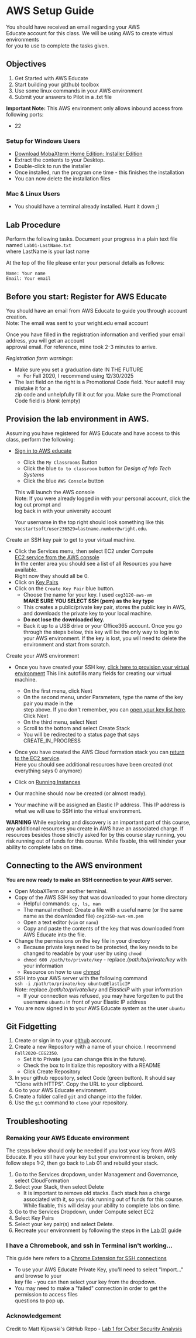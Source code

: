# AWS Setup Guide
You should have received an email regarding your AWS  
Educate account for this class.  We will be using AWS to create virtual environments  
for you to use to complete the tasks given.

## Objectives
1. Get Started with AWS Educate
2. Start building your git(hub) toolbox
3. Use some linux commands in your AWS environment
5. Submit your answers to Pilot in a .txt file

**Important Note:**  This AWS environment only allows inbound access from following ports:
* 22

### Setup for Windows Users
* [Download MobaXterm Home Edition: Installer Edition](https://download.mobatek.net/2032020060430358/MobaXterm_Installer_v20.3.zip)
* Extract the contents to your Desktop.
* Double-click to run the installer
* Once installed, run the program one time - this finishes the installation
* You can now delete the installation files

### Mac & Linux Users
* You should have a terminal already installed.  Hunt it down ;)

## Lab Procedure
Perform the following tasks.  Document your progress in a plain text file named `Lab01-LastName.txt`  
where LastName is your last name

At the top of the file please enter your personal details as follows:
```
Name: Your name
Email: Your email

```

## Before you start: Register for AWS Educate
You should have an email from AWS Educate to guide you through account creation.  
Note: The email was sent to your wright.edu email account

Once you have filled in the registration information and verified your email address, you will get an account  
approval email.  For reference, mine took 2-3 minutes to arrive.

*Registration form warnings*:
* Make sure you set a graduation date IN THE FUTURE
  * For Fall 2020, I recommend using 12/30/2025
* The last field on the right is a Promotional Code field.  Your autofill may mistake it for a  
  zip code and unhelpfully fill it out for you.  Make sure the Promotional Code field is *blank* (empty)

## Provision the lab environment in AWS.  
Assuming you have registered for AWS Educate and have access to this class, perform the following:

* [Sign in to AWS educate](https://www.awseducate.com/signin/SiteLogin)
  * Click the `My Classrooms` Button
  * Click the blue `Go to classroom` button for *Design of Info Tech Systems*
  * Click the blue `AWS Console` button  
  
  This will launch the AWS console  
  Note: If you were already logged in with your personal account, click the log out prompt and  
  log back in with your university account
  
  Your username in the top right should look something like this  
  `vocstartsoft/user236529=lastname.number@wright.edu`.

Create an SSH key pair to get to your virtual machine.

* Click the Services menu, then select EC2 under Compute  
  [EC2 service from the AWS console](https://console.aws.amazon.com/ec2/v2/home?region=us-east-1#Home:)  
  In the center area you should see a list of all Resources you have available.  
  Right now they should all be 0.
* Click on [Key Pairs](https://console.aws.amazon.com/ec2/v2/home?region=us-east-1#KeyPairs:sort=keyName) 
* Click on the `Create Key Pair` blue button.  
  * Choose the name for your key.  I used `ceg3120-aws-vm`  
  **MAKE SURE YOU SELECT SSH (pem) as the key type**
  * This creates a public/private key pair, stores the public key in AWS, and downloads the private key to your local machine.
  * **Do not lose the downloaded key.**  
  * Back it up to a USB drive or your Office365 account.  Once you go through the steps below, this key will be the only way to log in to your AWS environment.  If the key is lost, you will need to delete the environment and start from scratch.

Create your AWS environment

* Once you have created your SSH key, [click here to provision your virtual environment](https://console.aws.amazon.com/cloudformation/home?region=us-east-1#/stacks/new?stackName=CEG-2350&templateURL=https:%2F%2Fwsu-cecs-cf-templates.s3.us-east-2.amazonaws.com%2Fceg2350.yml)
  This link autofills many fields for creating our virtual machine.
  * On the first menu, click Next
  * On the second menu, under Parameters, type the name of the key pair you made in the  
  step above.  If you don't remember, you can [open your key list here](https://console.aws.amazon.com/ec2/v2/home?region=us-east-1#KeyPairs:sort=keyName).  Click Next
  * On the third menu, select Next
  * Scroll to the bottom and select Create Stack
  * You will be redirected to a status page that says CREATE_IN_PROGRESS

* Once you have created the AWS Cloud formation stack you can [return to the EC2 service](https://console.aws.amazon.com/ec2/v2/home?region=us-east-1#Home:).  
  Here you should see additional resources have been created (not everything says 0 anymore) 
* Click on [Running Instances](https://console.aws.amazon.com/ec2/v2/home?region=us-east-1#Instances:sort=instanceState)
* Our machine should now be created (or almost ready).
* Your machine will be assigned an Elastic IP address.  This IP address is what we will use to SSH into the
  virtual environment.

**WARNING**
While exploring and discovery is an important part of this course, any additional resources you create in AWS have an associated charge.  If resources besides those strictly asked for by this course stay running, you risk running out of funds for this course.  While fixable, this will hinder your ability to complete labs on time.

## Connecting to the AWS environment
**You are now ready to make an SSH connection to your AWS server.**  
* Open MobaXTerm or another terminal.
* Copy of the AWS SSH key that was downloaded to your home directory
  * Helpful commands: `cp, ls, man`
  * The manual method: Create a file with a useful name (or the same name as the downloaded file) `ceg2350-aws-vm.pem`
  * Open a text editor (`vim` or `nano`)
  * Copy and paste the contents of the key that was downloaded from AWS Educate into the file.  
* Change the permissions on the key file in your directory
  * Because private keys need to be protected, the key needs to be changed to readable by your user by using `chmod`
  * `chmod 600 /path/to/private/key` - replace */path/to/private/key* with your information
  * Resource on how to use [chmod](https://www.howtogeek.com/437958/how-to-use-the-chmod-command-on-linux/)
* SSH into your AWS server with the following command  
    `ssh -i /path/to/private/key ubuntu@ElasticIP`  
    Note: replace */path/to/private/key* and *ElasticIP* with your information
  * If your connection was refused, you may have forgotten to put the username `ubuntu` in front of your Elastic IP address
* You are now signed in to your AWS Educate system as the user `ubuntu`

## Git Fidgetting
1. Create or sign in to your [github](https://github.com/) account.
2. Create a new Repository with a name of your choice.  I recommend `Fall2020-CEG2350`. 
    * Set it to Private (you can change this in the future).  
    * Check the box to Initialize this repository  with a README
    * Click Create Repository
3. In your github repository, select Code (green button).  It should say "Clone with HTTPS".  Copy the URL to your clipboard.
4. Go to your AWS Educate environment.
5. Create a folder called `git` and change into the folder.
6. Use the `git` command to `clone` your repository.

## Troubleshooting
### Remaking your AWS Educate environment
The steps below should only be needed if you lost your key from AWS Educate.  If you still have your key but your enviromnent is broken, only follow steps 1-2, then go back to Lab 01 and rebuild your stack.
1. Go to the Services dropdown, under Management and Governance, select CloudFormation
2. Select your Stack, then select Delete
    * It is important to remove old stacks.  Each stack has a charge associated with it, so you risk running out of funds for this course.  While fixable, this will delay your ability to complete labs on time.
3. Go to the Services Dropdown, under Compute select EC2
4. Select Key Pairs
5. Select your key pair(s) and select Delete.
6. Recreate your environment by following the steps in the [Lab 01](Lab01/) guide

### I have a Chromebook, and ssh in Terminal isn't working...
This guide here refers to a [Chrome Extension for SSH connections](https://www.lifewire.com/how-to-use-chromebook-ssh-client-4690108)  
* To use your AWS Educate Private Key, you'll need to select "Import..." and browse to your  
key file - you can then select your key from the dropdown.  
* You may need to make a "failed" connection in order to get the permission to access files  
questions to pop up.

### Acknowledgement
Credit to Matt Kijowski's GitHub Repo - [Lab 1 for Cyber Security Analysis](https://github.com/mkijowski/cyber-security-analysis-applied/blob/master/labs/lab1.md)
